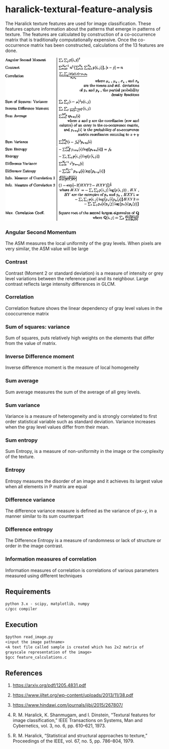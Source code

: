 # haralick-textural-feature-analysis

The Haralick texture features are used for image classification. These features capture information about the patterns that emerge in patterns of texture. The features are calculated by construction of a co-occurrence matrix that is traditionally computationally expensive. Once the co-occurrence matrix has been constructed, calculations of the 13 features are done.

![Haralick features](https://github.com/adipai/haralick-textural-feature-analysis/blob/master/form.gif)

### Angular Second Momentum
The ASM measures the local uniformity of the gray levels. When pixels are very similar, the ASM value will be large

### Contrast
Contrast (Moment 2 or standard deviation) is a measure of intensity or grey level variations between the reference pixel and its neighbour. Large contrast reflects large intensity differences in GLCM.

### Correlation
Correlation feature shows the linear dependency of gray level values in the cooccurrence matrix

### Sum of squares: variance
Sum of squares, puts relatively high weights on the elements that differ from the value of matrix.

### Inverse Difference moment
Inverse difference moment is the measure of local homogeneity

### Sum average
Sum average measures the sum of the average of all grey levels.

### Sum variance
Variance is a measure of heterogeneity and is strongly correlated to first order statistical variable such as standard deviation. Variance increases when the gray level values differ from their mean.

### Sum entropy
Sum Entropy, is a measure of non-uniformity in the image or the complexity of the texture.

### Entropy
Entropy measures the disorder of an image and it achieves its largest value when all elements in P matrix are equal

### Difference variance
The difference variance measure is defined as the variance of px−y, in a manner similar to its sum counterpart

### Difference entropy
The Difference Entropy is a measure of randomness or lack of structure or order in the image contrast.

### Information measures of correlation
Information measures of correlation is correlations of various parameters measured using different techniques

## Requirements
```
python 3.x - scipy, matplotlib, numpy
c/gcc compiler
```
## Execution
```
$python read_image.py
<input the image pathname>
<A text file called sample is created which has 2x2 matrix of grayscale representation of the image>
$gcc feature_calculations.c
```
## References
1.	https://arxiv.org/pdf/1205.4831.pdf


2.	https://www.ijltet.org/wp-content/uploads/2013/11/38.pdf


3.	https://www.hindawi.com/journals/ijbi/2015/267807/


4.	R. M. Haralick, K. Shanmugam, and I. Dinstein, “Textural features for image classification,” IEEE Transactions on Systems, Man and Cybernetics, vol. 3, no. 6, pp. 610–621, 1973.

5.	R. M. Haralick, “Statistical and structural approaches to texture,” Proceedings of the IEEE, vol. 67, no. 5, pp. 786–804, 1979.

